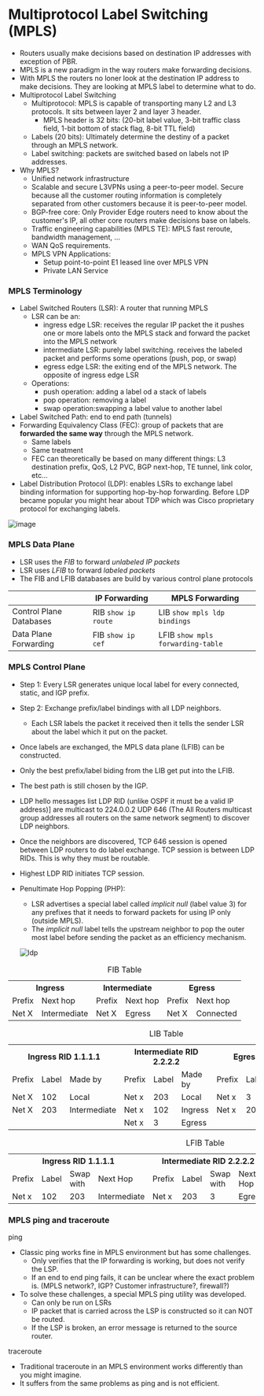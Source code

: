 # Multiprotocol Label Switching (MPLS)
* Routers usually make decisions based on destination IP addresses with exception of PBR.
* MPLS is a new paradigm in the way routers make forwarding decisions.
* With MPLS the routers no loner look at the destination IP address to make decisions.
They are looking at MPLS label to determine what to do.
* Multiprotocol Label Switching
  * Multiprotocol: MPLS is capable of transporting many L2 and L3 protocols.
  It sits between layer 2 and layer 3 header.
    * MPLS header is 32 bits: (20-bit label value, 3-bit traffic class field, 1-bit bottom of stack flag, 8-bit TTL field)
  * Labels (20 bits): Ultimately determine the destiny of a packet through an MPLS network.
  * Label switching: packets are switched based on labels not IP addresses.
* Why MPLS?
  * Unified network infrastructure
  * Scalable and secure L3VPNs using a peer-to-peer model. Secure because all the customer
  routing information is completely separated from other customers because it is peer-to-peer model.
  * BGP-free core: Only Provider Edge routers need to know about the customer's IP, all other
  core routers make decisions base on labels.
  * Traffic engineering capabilities (MPLS TE): MPLS fast reroute, bandwidth management, ...
  * WAN QoS requirements.
  * MPLS VPN Applications:
    * Setup point-to-point E1 leased line over MPLS VPN
    * Private LAN Service

### MPLS Terminology
* Label Switched Routers (LSR): A router that running MPLS
  * LSR can be an:
    * ingress edge LSR: receives the regular IP packet the it pushes one or more labels
    onto the MPLS stack and forward the packet into the MPLS network
    * intermediate LSR: purely label switching. receives the labeled packet and performs some
    operations (push, pop, or swap)
    * egress edge LSR: the exiting end of the MPLS network. The opposite of ingress edge LSR 
  * Operations:
    * push operation: adding a label od a stack of labels
    * pop operation: removing a label
    * swap operation:swapping a label value to another label
* Label Switched Path: end to end path (tunnels)
* Forwarding Equivalency Class (FEC): group of packets that are **forwarded the same way**
through the MPLS network.
  * Same labels
  * Same treatment
  * FEC can theoretically be based on many different things: L3 destination prefix, QoS, L2 PVC, BGP next-hop, TE tunnel, link color, etc...
* Label Distribution Protocol (LDP): enables LSRs to exchange label binding information
for supporting hop-by-hop forwarding. Before LDP became popular you might hear about TDP
which was Cisco proprietary protocol for exchanging labels.

![image](https://user-images.githubusercontent.com/31813625/35282694-1b8683cc-0024-11e8-8f8b-cbfd631157ce.png)
  
### MPLS Data Plane
* LSR uses the *FIB* to forward *unlabeled IP packets*
* LSR uses *LFIB* to forward *labeled packets*
* The FIB and LFIB databases are build by various control plane protocols

| | IP Forwarding | MPLS Forwarding |
| --- | --- | --- |
| Control Plane Databases | RIB `show ip route` | LIB `show mpls ldp bindings`|
| Data Plane Forwarding | FIB `show ip cef` | LFIB `show mpls forwarding-table` | 

### MPLS Control Plane
* Step 1: Every LSR generates unique local label for every connected, static, and IGP prefix.
* Step 2: Exchange prefix/label bindings with all LDP neighbors.
  * Each LSR labels the packet it received then it tells the sender LSR about the label
  which it put on the packet.
* Once labels are exchanged, the MPLS data plane (LFIB) can be constructed.
* Only the best prefix/label biding from the LIB get put into the LFIB.
* The best path is still chosen by the IGP.
* LDP hello messages list LDP RID (unlike OSPF it must be a valid IP address)] are
multicast to 224.0.0.2 UDP 646 (The All Routers multicast group
addresses all routers on the same network segment) to discover LDP neighbors.
* Once the neighbors are discovered, TCP 646 session is opened between LDP routers to do label
exchange. TCP session is between LDP RIDs. This is why they must be routable.
* Highest LDP RID initiates TCP session.
* Penultimate Hop Popping (PHP):
  * LSR advertises a special label called *implicit null* (label value 3) for any prefixes that
  it needs to forward packets for using IP only (outside MPLS).
  * The *implicit null* label tells the upstream neighbor to pop the outer most label before
  sending the packet as an efficiency mechanism.
  
  ![ldp](https://user-images.githubusercontent.com/31813625/35299756-4279383c-0054-11e8-8ffb-17972b406db2.png)

<table>
<caption>FIB Table</caption>
<tbody>
<tr>
<th colspan="2">Ingress</th>
<th colspan="2">Intermediate</th>
<th colspan="2">Egress</th>
</tr>
<tr>
<td>Prefix</td>
<td>Next hop</td>
<td>Prefix</td>
<td>Next hop</td>
<td>Prefix</td>
<td>Next hop</td>
</tr>
<tr>
<td>Net X</td>
<td>Intermediate</td>
<td>Net X</td>
<td>Egress</td>
<td>Net X</td>
<td>Connected</td>
</tr>
</tbody>
</table>

<table>
<caption>LIB Table</caption>
<tbody>
<tr>
<th colspan="3">Ingress RID 1.1.1.1</th>
<th colspan="3">Intermediate RID 2.2.2.2</th>
<th colspan="3">Egress RID 3.3.3.3</th>
</tr>
<tr>
<td>Prefix</td>
<td>Label</td>
<td>Made by</td>
<td>Prefix</td>
<td>Label</td>
<td>Made by</td>
<td>Prefix</td>
<td>Label</td>
<td>Made by</td>
</tr>
<tr>
<td>Net X</td>
<td>102</td>
<td>Local</td>
<td>Net x</td>
<td>203</td>
<td>Local</td>
<td>Net x</td>
<td>3</td>
<td>Local</td>
</tr>
<tr>
<td>Net X</td>
<td>203</td>
<td>Intermediate</td>
<td>Net x</td>
<td>102</td>
<td>Ingress</td>
<td>Net x</td>
<td>203</td>
<td>Intermediate</td>
</tr>
<tr>
<td>&nbsp;</td>
<td>&nbsp;</td>
<td>&nbsp;</td>
<td>Net x</td>
<td>3</td>
<td>Egress</td>
<td>&nbsp;</td>
<td>&nbsp;</td>
<td>&nbsp;</td>
</tr>
</tbody>
</table>

<table>
<caption>LFIB Table</caption>
<tbody>
<tr>
<th colspan="4">Ingress RID 1.1.1.1</th>
<th colspan="4">Intermediate RID 2.2.2.2</th>
<th colspan="4">Egress RID 3.3.3.3</th>
</tr>
<tr>
<td>Prefix</td>
<td>Label</td>
<td>Swap with</td>
<td>Next Hop</td>
<td>Prefix</td>
<td>Label</td>
<td>Swap with</td>
<td>Next Hop</td>
<td>Prefix</td>
<td>Label</td>
<td>Swap with</td>
<td>Next Hop</td>
</tr>
<tr>
<td>Net x</td>
<td>102</td>
<td>203</td>
<td>Intermediate</td>
<td>Net x</td>
<td>203</td>
<td>3</td>
<td>Egress</td>
<td>Net x</td>
<td>3</td>
<td>Null</td>
<td>Connected</td>
</tr>
</tbody>
</table>

### MPLS ping and traceroute

ping

* Classic ping works fine in MPLS environment but has some challenges.
  * Only verifies that the IP forwarding is working, but does not verify the LSP.
  * If an end to end ping fails, it can be unclear where the exact problem is.
  (MPLS network?, IGP? Customer infrastructure?, firewall?)
* To solve these challenges, a special MPLS ping utility was developed.
  * Can only be run on LSRs
  * IP packet that is carried across the LSP is constructed so it can NOT be routed.
  * If the LSP is broken, an error message is returned to the source router.
    
traceroute
* Traditional traceroute in an MPLS environment works differently than you might imagine.
* It suffers from the same problems as ping and is not efficient.